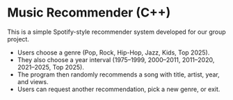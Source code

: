 # Music Recommender (C++)

This is a simple Spotify-style recommender system developed for our group project.  
- Users choose a genre (Pop, Rock, Hip-Hop, Jazz, Kids, Top 2025).  
- They also choose a year interval (1975–1999, 2000–2011, 2011–2020, 2021–2025, Top 2025).  
- The program then randomly recommends a song with title, artist, year, and views.  
- Users can request another recommendation, pick a new genre, or exit.  

